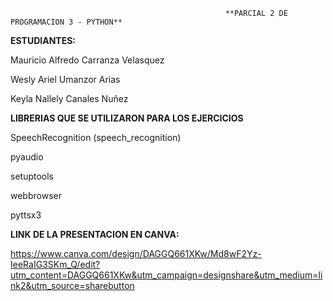                                                    **PARCIAL 2 DE PROGRAMACION 3 - PYTHON**

**ESTUDIANTES:**

Mauricio Alfredo Carranza Velasquez

Wesly Ariel Umanzor Arias

Keyla Nallely Canales Nuñez





**LIBRERIAS QUE SE UTILIZARON PARA LOS EJERCICIOS**

SpeechRecognition (speech_recognition)

pyaudio

setuptools

webbrowser

pyttsx3





**LINK DE LA PRESENTACION EN CANVA:**

https://www.canva.com/design/DAGGQ661XKw/Md8wF2Yz-IeeRaIG3SKm_Q/edit?utm_content=DAGGQ661XKw&utm_campaign=designshare&utm_medium=link2&utm_source=sharebutton
  





